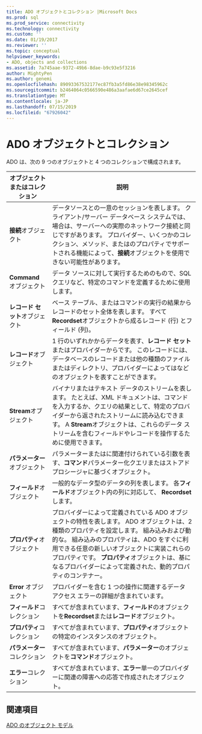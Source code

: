```yaml
---
title: ADO オブジェクトとコレクション |Microsoft Docs
ms.prod: sql
ms.prod_service: connectivity
ms.technology: connectivity
ms.custom: ''
ms.date: 01/19/2017
ms.reviewer: ''
ms.topic: conceptual
helpviewer_keywords:
- ADO, objects and collections
ms.assetid: 7a745aae-9372-49b6-8dae-b9c93e5f3216
author: MightyPen
ms.author: genemi
ms.openlocfilehash: 89093367532177ec87fb3a5fd86e38e98345962c
ms.sourcegitcommit: b2464064c0566590e486a3aafae6d67ce2645cef
ms.translationtype: MT
ms.contentlocale: ja-JP
ms.lasthandoff: 07/15/2019
ms.locfileid: "67926042"
---
```

# <a name="ado-objects-and-collections"></a>ADO オブジェクトとコレクション
ADO は、次の 9 つのオブジェクトと 4 つのコレクションで構成されます。  
  
|オブジェクトまたはコレクション|説明|  
|--------------------------|-----------------|  
|**接続**オブジェクト|データソースとの一意のセッションを表します。 クライアント/サーバー データベース システムでは、場合は、サーバーへの実際のネットワーク接続と同じですがあります。 プロバイダー、いくつかのコレクション、メソッド、またはのプロパティでサポートされる機能によって、**接続**オブジェクトを使用できない可能性があります。|  
|**Command** オブジェクト|データ ソースに対して実行するためのもので、SQL クエリなど、特定のコマンドを定義するために使用します。|  
|**レコード セット**オブジェクト|ベース テーブル、またはコマンドの実行の結果からレコードのセット全体を表します。 すべて**Recordset**オブジェクトから成るレコード (行) とフィールド (列)。|  
|**レコード**オブジェクト|1 行のいずれかからデータを表す、**レコード セット**またはプロバイダーからです。 このレコードには、データベースのレコードまたは他の種類のファイルまたはディレクトリ、プロバイダーによってはなどのオブジェクトを表すことができます。|  
|**Stream**オブジェクト|バイナリまたはテキスト データのストリームを表します。 たとえば、XML ドキュメントは、コマンドを入力するか、クエリの結果として、特定のプロバイダーから返されたストリームに読み込むできます。 A **Stream**オブジェクトは、これらのデータ ストリームを含むフィールドやレコードを操作するために使用できます。|  
|**パラメーター**オブジェクト|パラメーターまたはに関連付けられている引数を表す、**コマンド**パラメーター化クエリまたはストアド プロシージャに基づくオブジェクト。|  
|**フィールド**オブジェクト|一般的なデータ型のデータの列を表します。 各**フィールド**オブジェクト内の列に対応して、 **Recordset**します。|  
|**プロパティ**オブジェクト|プロバイダーによって定義されている ADO オブジェクトの特性を表します。 ADO オブジェクトは、2 種類のプロパティを設定します。 組み込みおよび動的な。 組み込みのプロパティは、ADO をすぐに利用できる任意の新しいオブジェクトに実装これらのプロパティです。 **プロパティ**オブジェクトは、基になるプロバイダーによって定義された、動的プロパティのコンテナー。|  
|**Error** オブジェクト|プロバイダーを含む 1 つの操作に関連するデータ アクセス エラーの詳細が含まれています。|  
|**フィールド**コレクション|すべてが含まれています、**フィールド**のオブジェクトを**Recordset**または**レコード**オブジェクト。|  
|**プロパティ**コレクション|すべてが含まれています、**プロパティ**オブジェクトの特定のインスタンスのオブジェクト。|  
|**パラメーター**コレクション|すべてが含まれています、**パラメーター**のオブジェクトを**コマンド**オブジェクト。|  
|**エラー**コレクション|すべてが含まれています、**エラー**単一のプロバイダーに関連の障害への応答で作成されたオブジェクト。|  
  
## <a name="see-also"></a>関連項目  
 [ADO のオブジェクト モデル](../../../ado/reference/ado-api/ado-object-model.md)
